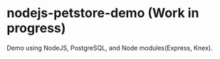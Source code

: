 # nodejs-petstore-demo (Work in progress)
Demo using NodeJS, PostgreSQL, and Node modules(Express, Knex).
